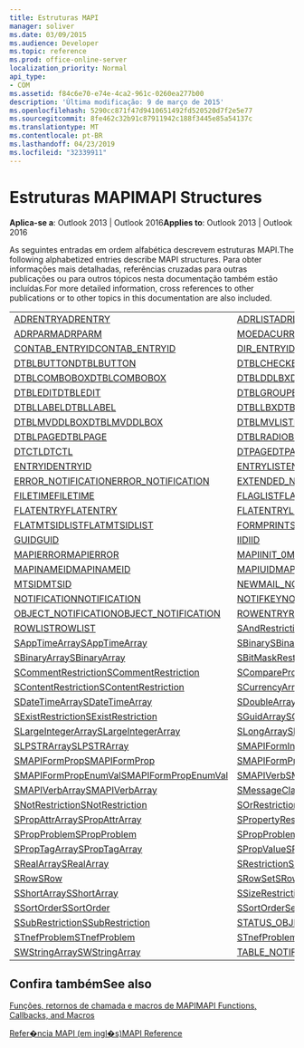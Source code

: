 ```yaml
---
title: Estruturas MAPI
manager: soliver
ms.date: 03/09/2015
ms.audience: Developer
ms.topic: reference
ms.prod: office-online-server
localization_priority: Normal
api_type:
- COM
ms.assetid: f84c6e70-e74e-4ca2-961c-0260ea277b00
description: 'Última modificação: 9 de março de 2015'
ms.openlocfilehash: 5290cc871f47d9410651492fd520520d7f2e5e77
ms.sourcegitcommit: 8fe462c32b91c87911942c188f3445e85a54137c
ms.translationtype: MT
ms.contentlocale: pt-BR
ms.lasthandoff: 04/23/2019
ms.locfileid: "32339911"
---
```

# <a name="mapi-structures"></a><span data-ttu-id="902cf-103">Estruturas MAPI</span><span class="sxs-lookup"><span data-stu-id="902cf-103">MAPI Structures</span></span>

  
  
<span data-ttu-id="902cf-104">**Aplica-se a**: Outlook 2013 | Outlook 2016</span><span class="sxs-lookup"><span data-stu-id="902cf-104">**Applies to**: Outlook 2013 | Outlook 2016</span></span> 
  
<span data-ttu-id="902cf-105">As seguintes entradas em ordem alfabética descrevem estruturas MAPI.</span><span class="sxs-lookup"><span data-stu-id="902cf-105">The following alphabetized entries describe MAPI structures.</span></span> <span data-ttu-id="902cf-106">Para obter informações mais detalhadas, referências cruzadas para outras publicações ou para outros tópicos nesta documentação também estão incluídas.</span><span class="sxs-lookup"><span data-stu-id="902cf-106">For more detailed information, cross references to other publications or to other topics in this documentation are also included.</span></span>
  
|||
|:-----|:-----|
|[<span data-ttu-id="902cf-107">ADRENTRY</span><span class="sxs-lookup"><span data-stu-id="902cf-107">ADRENTRY</span></span>](adrentry.md) <br/> |[<span data-ttu-id="902cf-108">ADRLIST</span><span class="sxs-lookup"><span data-stu-id="902cf-108">ADRLIST</span></span>](adrlist.md) <br/> |
|[<span data-ttu-id="902cf-109">ADRPARM</span><span class="sxs-lookup"><span data-stu-id="902cf-109">ADRPARM</span></span>](adrparm.md) <br/> |[<span data-ttu-id="902cf-110">MOEDA</span><span class="sxs-lookup"><span data-stu-id="902cf-110">CURRENCY</span></span>](currency.md) <br/> |
|[<span data-ttu-id="902cf-111">CONTAB_ENTRYID</span><span class="sxs-lookup"><span data-stu-id="902cf-111">CONTAB_ENTRYID</span></span>](contab_entryid.md) <br/> |[<span data-ttu-id="902cf-112">DIR_ENTRYID</span><span class="sxs-lookup"><span data-stu-id="902cf-112">DIR_ENTRYID</span></span>](dir_entryid.md) <br/> |
|[<span data-ttu-id="902cf-113">DTBLBUTTON</span><span class="sxs-lookup"><span data-stu-id="902cf-113">DTBLBUTTON</span></span>](dtblbutton.md) <br/> |[<span data-ttu-id="902cf-114">DTBLCHECKBOX</span><span class="sxs-lookup"><span data-stu-id="902cf-114">DTBLCHECKBOX</span></span>](dtblcheckbox.md) <br/> |
|[<span data-ttu-id="902cf-115">DTBLCOMBOBOX</span><span class="sxs-lookup"><span data-stu-id="902cf-115">DTBLCOMBOBOX</span></span>](dtblcombobox.md) <br/> |[<span data-ttu-id="902cf-116">DTBLDDLBX</span><span class="sxs-lookup"><span data-stu-id="902cf-116">DTBLDDLBX</span></span>](dtblddlbx.md) <br/> |
|[<span data-ttu-id="902cf-117">DTBLEDIT</span><span class="sxs-lookup"><span data-stu-id="902cf-117">DTBLEDIT</span></span>](dtbledit.md) <br/> |[<span data-ttu-id="902cf-118">DTBLGROUPBOX</span><span class="sxs-lookup"><span data-stu-id="902cf-118">DTBLGROUPBOX</span></span>](dtblgroupbox.md) <br/> |
|[<span data-ttu-id="902cf-119">DTBLLABEL</span><span class="sxs-lookup"><span data-stu-id="902cf-119">DTBLLABEL</span></span>](dtbllabel.md) <br/> |[<span data-ttu-id="902cf-120">DTBLLBX</span><span class="sxs-lookup"><span data-stu-id="902cf-120">DTBLLBX</span></span>](dtbllbx.md) <br/> |
|[<span data-ttu-id="902cf-121">DTBLMVDDLBOX</span><span class="sxs-lookup"><span data-stu-id="902cf-121">DTBLMVDDLBOX</span></span>](dtblmvddlbox.md) <br/> |[<span data-ttu-id="902cf-122">DTBLMVLISTBOX</span><span class="sxs-lookup"><span data-stu-id="902cf-122">DTBLMVLISTBOX</span></span>](dtblmvlistbox.md) <br/> |
|[<span data-ttu-id="902cf-123">DTBLPAGE</span><span class="sxs-lookup"><span data-stu-id="902cf-123">DTBLPAGE</span></span>](dtblpage.md) <br/> |[<span data-ttu-id="902cf-124">DTBLRADIOBUTTON</span><span class="sxs-lookup"><span data-stu-id="902cf-124">DTBLRADIOBUTTON</span></span>](dtblradiobutton.md) <br/> |
|[<span data-ttu-id="902cf-125">DTCTL</span><span class="sxs-lookup"><span data-stu-id="902cf-125">DTCTL</span></span>](dtctl.md) <br/> |[<span data-ttu-id="902cf-126">DTPAGE</span><span class="sxs-lookup"><span data-stu-id="902cf-126">DTPAGE</span></span>](dtpage.md) <br/> |
|[<span data-ttu-id="902cf-127">ENTRYID</span><span class="sxs-lookup"><span data-stu-id="902cf-127">ENTRYID</span></span>](entryid.md) <br/> |[<span data-ttu-id="902cf-128">ENTRYLIST</span><span class="sxs-lookup"><span data-stu-id="902cf-128">ENTRYLIST</span></span>](entrylist.md) <br/> |
|[<span data-ttu-id="902cf-129">ERROR_NOTIFICATION</span><span class="sxs-lookup"><span data-stu-id="902cf-129">ERROR_NOTIFICATION</span></span>](error_notification.md) <br/> |[<span data-ttu-id="902cf-130">EXTENDED_NOTIFICATION</span><span class="sxs-lookup"><span data-stu-id="902cf-130">EXTENDED_NOTIFICATION</span></span>](extended_notification.md) <br/> |
|[<span data-ttu-id="902cf-131">FILETIME</span><span class="sxs-lookup"><span data-stu-id="902cf-131">FILETIME</span></span>](filetime.md) <br/> |[<span data-ttu-id="902cf-132">FLAGLIST</span><span class="sxs-lookup"><span data-stu-id="902cf-132">FLAGLIST</span></span>](flaglist.md) <br/> |
|[<span data-ttu-id="902cf-133">FLATENTRY</span><span class="sxs-lookup"><span data-stu-id="902cf-133">FLATENTRY</span></span>](flatentry.md) <br/> |[<span data-ttu-id="902cf-134">FLATENTRYLIST</span><span class="sxs-lookup"><span data-stu-id="902cf-134">FLATENTRYLIST</span></span>](flatentrylist.md) <br/> |
|[<span data-ttu-id="902cf-135">FLATMTSIDLIST</span><span class="sxs-lookup"><span data-stu-id="902cf-135">FLATMTSIDLIST</span></span>](flatmtsidlist.md) <br/> |[<span data-ttu-id="902cf-136">FORMPRINTSETUP</span><span class="sxs-lookup"><span data-stu-id="902cf-136">FORMPRINTSETUP</span></span>](formprintsetup.md) <br/> |
|[<span data-ttu-id="902cf-137">GUID</span><span class="sxs-lookup"><span data-stu-id="902cf-137">GUID</span></span>](guid.md) <br/> |[<span data-ttu-id="902cf-138">IID</span><span class="sxs-lookup"><span data-stu-id="902cf-138">IID</span></span>](iid.md) <br/> |
|[<span data-ttu-id="902cf-139">MAPIERROR</span><span class="sxs-lookup"><span data-stu-id="902cf-139">MAPIERROR</span></span>](mapierror.md) <br/> |[<span data-ttu-id="902cf-140">MAPIINIT_0</span><span class="sxs-lookup"><span data-stu-id="902cf-140">MAPIINIT_0</span></span>](mapiinit_0.md) <br/> |
|[<span data-ttu-id="902cf-141">MAPINAMEID</span><span class="sxs-lookup"><span data-stu-id="902cf-141">MAPINAMEID</span></span>](mapinameid.md) <br/> |[<span data-ttu-id="902cf-142">MAPIUID</span><span class="sxs-lookup"><span data-stu-id="902cf-142">MAPIUID</span></span>](mapiuid.md) <br/> |
|[<span data-ttu-id="902cf-143">MTSID</span><span class="sxs-lookup"><span data-stu-id="902cf-143">MTSID</span></span>](mtsid.md) <br/> |[<span data-ttu-id="902cf-144">NEWMAIL_NOTIFICATION</span><span class="sxs-lookup"><span data-stu-id="902cf-144">NEWMAIL_NOTIFICATION</span></span>](newmail_notification.md) <br/> |
|[<span data-ttu-id="902cf-145">NOTIFICATION</span><span class="sxs-lookup"><span data-stu-id="902cf-145">NOTIFICATION</span></span>](notification.md) <br/> |[<span data-ttu-id="902cf-146">NOTIFKEY</span><span class="sxs-lookup"><span data-stu-id="902cf-146">NOTIFKEY</span></span>](notifkey.md) <br/> |
|[<span data-ttu-id="902cf-147">OBJECT_NOTIFICATION</span><span class="sxs-lookup"><span data-stu-id="902cf-147">OBJECT_NOTIFICATION</span></span>](object_notification.md) <br/> |[<span data-ttu-id="902cf-148">ROWENTRY</span><span class="sxs-lookup"><span data-stu-id="902cf-148">ROWENTRY</span></span>](rowentry.md) <br/> |
|[<span data-ttu-id="902cf-149">ROWLIST</span><span class="sxs-lookup"><span data-stu-id="902cf-149">ROWLIST</span></span>](rowlist.md) <br/> |[<span data-ttu-id="902cf-150">SAndRestriction</span><span class="sxs-lookup"><span data-stu-id="902cf-150">SAndRestriction</span></span>](sandrestriction.md) <br/> |
|[<span data-ttu-id="902cf-151">SAppTimeArray</span><span class="sxs-lookup"><span data-stu-id="902cf-151">SAppTimeArray</span></span>](sapptimearray.md) <br/> |[<span data-ttu-id="902cf-152">SBinary</span><span class="sxs-lookup"><span data-stu-id="902cf-152">SBinary</span></span>](sbinary.md) <br/> |
|[<span data-ttu-id="902cf-153">SBinaryArray</span><span class="sxs-lookup"><span data-stu-id="902cf-153">SBinaryArray</span></span>](sbinaryarray.md) <br/> |[<span data-ttu-id="902cf-154">SBitMaskRestriction</span><span class="sxs-lookup"><span data-stu-id="902cf-154">SBitMaskRestriction</span></span>](sbitmaskrestriction.md) <br/> |
|[<span data-ttu-id="902cf-155">SCommentRestriction</span><span class="sxs-lookup"><span data-stu-id="902cf-155">SCommentRestriction</span></span>](scommentrestriction.md) <br/> |[<span data-ttu-id="902cf-156">SComparePropsRestriction</span><span class="sxs-lookup"><span data-stu-id="902cf-156">SComparePropsRestriction</span></span>](scomparepropsrestriction.md) <br/> |
|[<span data-ttu-id="902cf-157">SContentRestriction</span><span class="sxs-lookup"><span data-stu-id="902cf-157">SContentRestriction</span></span>](scontentrestriction.md) <br/> |[<span data-ttu-id="902cf-158">SCurrencyArray</span><span class="sxs-lookup"><span data-stu-id="902cf-158">SCurrencyArray</span></span>](scurrencyarray.md) <br/> |
|[<span data-ttu-id="902cf-159">SDateTimeArray</span><span class="sxs-lookup"><span data-stu-id="902cf-159">SDateTimeArray</span></span>](sdatetimearray.md) <br/> |[<span data-ttu-id="902cf-160">SDoubleArray</span><span class="sxs-lookup"><span data-stu-id="902cf-160">SDoubleArray</span></span>](sdoublearray.md) <br/> |
|[<span data-ttu-id="902cf-161">SExistRestriction</span><span class="sxs-lookup"><span data-stu-id="902cf-161">SExistRestriction</span></span>](sexistrestriction.md) <br/> |[<span data-ttu-id="902cf-162">SGuidArray</span><span class="sxs-lookup"><span data-stu-id="902cf-162">SGuidArray</span></span>](sguidarray.md) <br/> |
|[<span data-ttu-id="902cf-163">SLargeIntegerArray</span><span class="sxs-lookup"><span data-stu-id="902cf-163">SLargeIntegerArray</span></span>](slargeintegerarray.md) <br/> |[<span data-ttu-id="902cf-164">SLongArray</span><span class="sxs-lookup"><span data-stu-id="902cf-164">SLongArray</span></span>](slongarray.md) <br/> |
|[<span data-ttu-id="902cf-165">SLPSTRArray</span><span class="sxs-lookup"><span data-stu-id="902cf-165">SLPSTRArray</span></span>](slpstrarray.md) <br/> |[<span data-ttu-id="902cf-166">SMAPIFormInfoArray</span><span class="sxs-lookup"><span data-stu-id="902cf-166">SMAPIFormInfoArray</span></span>](smapiforminfoarray.md) <br/> |
|[<span data-ttu-id="902cf-167">SMAPIFormProp</span><span class="sxs-lookup"><span data-stu-id="902cf-167">SMAPIFormProp</span></span>](smapiformprop.md) <br/> |[<span data-ttu-id="902cf-168">SMAPIFormPropArray</span><span class="sxs-lookup"><span data-stu-id="902cf-168">SMAPIFormPropArray</span></span>](smapiformproparray.md) <br/> |
|[<span data-ttu-id="902cf-169">SMAPIFormPropEnumVal</span><span class="sxs-lookup"><span data-stu-id="902cf-169">SMAPIFormPropEnumVal</span></span>](smapiformpropenumval.md) <br/> |[<span data-ttu-id="902cf-170">SMAPIVerb</span><span class="sxs-lookup"><span data-stu-id="902cf-170">SMAPIVerb</span></span>](smapiverb.md) <br/> |
|[<span data-ttu-id="902cf-171">SMAPIVerbArray</span><span class="sxs-lookup"><span data-stu-id="902cf-171">SMAPIVerbArray</span></span>](smapiverbarray.md) <br/> |[<span data-ttu-id="902cf-172">SMessageClassArray</span><span class="sxs-lookup"><span data-stu-id="902cf-172">SMessageClassArray</span></span>](smessageclassarray.md) <br/> |
|[<span data-ttu-id="902cf-173">SNotRestriction</span><span class="sxs-lookup"><span data-stu-id="902cf-173">SNotRestriction</span></span>](snotrestriction.md) <br/> |[<span data-ttu-id="902cf-174">SOrRestriction</span><span class="sxs-lookup"><span data-stu-id="902cf-174">SOrRestriction</span></span>](sorrestriction.md) <br/> |
|[<span data-ttu-id="902cf-175">SPropAttrArray</span><span class="sxs-lookup"><span data-stu-id="902cf-175">SPropAttrArray</span></span>](spropattrarray.md) <br/> |[<span data-ttu-id="902cf-176">SPropertyRestriction</span><span class="sxs-lookup"><span data-stu-id="902cf-176">SPropertyRestriction</span></span>](spropertyrestriction.md) <br/> |
|[<span data-ttu-id="902cf-177">SPropProblem</span><span class="sxs-lookup"><span data-stu-id="902cf-177">SPropProblem</span></span>](spropproblem.md) <br/> |[<span data-ttu-id="902cf-178">SPropProblemArray</span><span class="sxs-lookup"><span data-stu-id="902cf-178">SPropProblemArray</span></span>](spropproblemarray.md) <br/> |
|[<span data-ttu-id="902cf-179">SPropTagArray</span><span class="sxs-lookup"><span data-stu-id="902cf-179">SPropTagArray</span></span>](sproptagarray.md) <br/> |[<span data-ttu-id="902cf-180">SPropValue</span><span class="sxs-lookup"><span data-stu-id="902cf-180">SPropValue</span></span>](spropvalue.md) <br/> |
|[<span data-ttu-id="902cf-181">SRealArray</span><span class="sxs-lookup"><span data-stu-id="902cf-181">SRealArray</span></span>](srealarray.md) <br/> |[<span data-ttu-id="902cf-182">SRestriction</span><span class="sxs-lookup"><span data-stu-id="902cf-182">SRestriction</span></span>](srestriction.md) <br/> |
|[<span data-ttu-id="902cf-183">SRow</span><span class="sxs-lookup"><span data-stu-id="902cf-183">SRow</span></span>](srow.md) <br/> |[<span data-ttu-id="902cf-184">SRowSet</span><span class="sxs-lookup"><span data-stu-id="902cf-184">SRowSet</span></span>](srowset.md) <br/> |
|[<span data-ttu-id="902cf-185">SShortArray</span><span class="sxs-lookup"><span data-stu-id="902cf-185">SShortArray</span></span>](sshortarray.md) <br/> |[<span data-ttu-id="902cf-186">SSizeRestriction</span><span class="sxs-lookup"><span data-stu-id="902cf-186">SSizeRestriction</span></span>](ssizerestriction.md) <br/> |
|[<span data-ttu-id="902cf-187">SSortOrder</span><span class="sxs-lookup"><span data-stu-id="902cf-187">SSortOrder</span></span>](ssortorder.md) <br/> |[<span data-ttu-id="902cf-188">SSortOrderSet</span><span class="sxs-lookup"><span data-stu-id="902cf-188">SSortOrderSet</span></span>](ssortorderset.md) <br/> |
|[<span data-ttu-id="902cf-189">SSubRestriction</span><span class="sxs-lookup"><span data-stu-id="902cf-189">SSubRestriction</span></span>](ssubrestriction.md) <br/> |[<span data-ttu-id="902cf-190">STATUS_OBJECT_NOTIFICATION</span><span class="sxs-lookup"><span data-stu-id="902cf-190">STATUS_OBJECT_NOTIFICATION</span></span>](status_object_notification.md) <br/> |
|[<span data-ttu-id="902cf-191">STnefProblem</span><span class="sxs-lookup"><span data-stu-id="902cf-191">STnefProblem</span></span>](stnefproblem.md) <br/> |[<span data-ttu-id="902cf-192">STnefProblemArray</span><span class="sxs-lookup"><span data-stu-id="902cf-192">STnefProblemArray</span></span>](stnefproblemarray.md) <br/> |
|[<span data-ttu-id="902cf-193">SWStringArray</span><span class="sxs-lookup"><span data-stu-id="902cf-193">SWStringArray</span></span>](swstringarray.md) <br/> |[<span data-ttu-id="902cf-194">TABLE_NOTIFICATION</span><span class="sxs-lookup"><span data-stu-id="902cf-194">TABLE_NOTIFICATION</span></span>](table_notification.md) <br/> |
   
## <a name="see-also"></a><span data-ttu-id="902cf-195">Confira também</span><span class="sxs-lookup"><span data-stu-id="902cf-195">See also</span></span>



[<span data-ttu-id="902cf-196">Funções, retornos de chamada e macros de MAPI</span><span class="sxs-lookup"><span data-stu-id="902cf-196">MAPI Functions, Callbacks, and Macros</span></span>](mapi-functions-callbacks-and-macros.md)


[<span data-ttu-id="902cf-197">Refer�ncia MAPI (em ingl�s)</span><span class="sxs-lookup"><span data-stu-id="902cf-197">MAPI Reference</span></span>](mapi-reference.md)

